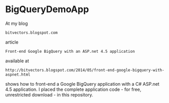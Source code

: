 BigQueryDemoApp
============================

At my blog

	bitvectors.blogspot.com

article

	Front-end Google BigQuery with an ASP.net 4.5 application

available at

	http://bitvectors.blogspot.com/2014/05/front-end-google-bigquery-with-aspnet.html

shows how to front-end a Google BigQuery application with a C# ASP.net 4.5 application.
I placed the complete application code - for free, unrestricted download - in this repository.
